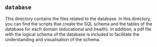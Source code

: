 ## `database`
This directory contains the files related to the database. In this directory, you can find the scripts that create the SQL schema and the tables of the database for each domain (educational and health). In addition, a pdf file with the logical schema of the database is included to facilitate the understanding and visualisation of the schema.